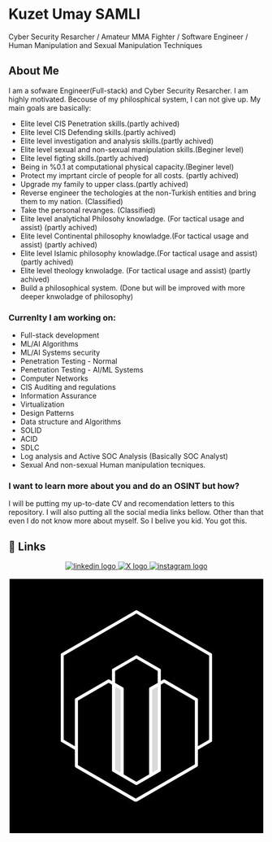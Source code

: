 
# Kuzet Umay SAMLI

Cyber Security Resarcher / Amateur MMA Fighter / Software Engineer / Human Manipulation and Sexual Manipulation Techniques 

## About Me
I am a sofware Engineer(Full-stack) and Cyber Security Resarcher. I am highly motivated. Becouse of my philosphical system, I can not give up. My main goals are basically:
- Elite level CIS Penetration skills.(partly achived)
- Elite level CIS Defending skills.(partly achived)
- Elite level investigation and analysis skills.(partly achived)
- Elite level sexual and non-sexual manipulation skills.(Beginer level)
- Elite level figting skills.(partly achived)
- Being in %0.1 at computational physical capacity.(Beginer level)
- Protect my imprtant circle of people for all costs. (partly achived)
- Upgrade my family to upper class.(partly achived)
- Reverse engineer the techologies at the non-Turkish entities and bring them to my nation. (Classified)
- Take the personal revanges. (Classified)
- Elite level analytichal Philosohy knowladge. (For tactical usage and assist) (partly achived)
- Elite level Continental philosophy knowladge.(For tactical usage and assist) (partly achived)
- Elite level Islamic philosophy knowladge.(For tactical usage and assist) (partly achived)
- Elite level theology knwoladge. (For tactical usage and assist) (partly achived)
- Build a philosophical system. (Done but will be improved with more deeper knwoladge of philosophy)

### Currenlty I am working on:
- Full-stack development
- ML/AI Algorithms
- ML/AI Systems security
- Penetration Testing - Normal
- Penetration Testing - AI/ML Systems
- Computer Networks
- CIS Auditing and regulations
- Information Assurance
- Virtualization
- Design Patterns 
- Data structure and Algorithms
- SOLID
- ACID 
- SDLC 
- Log analysis and Active SOC Analysis (Basically SOC Analyst)
- Sexual And non-sexual Human manipulation tecniques.

### I want to learn more about you and do an OSINT but how? 
I will be putting my up-to-date CV and recomendation letters to this repository. I will also putting all the social media links bellow. Other than that even I do not know more about myself. So I belive you kid. You got this. 



## 🔗 Links

<div align="center">
  <a href="https://www.linkedin.com/in/umay-samli-5419b51bb/" target="_blank">
    <img src="https://img.shields.io/badge/linkedin-0A66C2?style=for-the-badge&logo=linkedin&logoColor=white" height="35" alt="linkedin logo"  />
  </a>
  <a href="https://x.com/SamlUmay" target="_blank">
    <img src="https://img.shields.io/badge/twitter-1DA1F2?style=for-the-badge&logo=twitter&logoColor=white" height="35" alt="X logo"  />
  </a>
  <a href="https://instagram.com/umay_samli" target="_blank">
    <img src="https://img.shields.io/badge/-Instagram-C13584?style=flat-square&labelColor=C13584&logo=instagram&logoColor=white&link=https://www.instagram.com/eduardopiresbr/" height="35" alt="instagram logo"  />
  </a>
</div>
<br>
<div align="center">
  <a href="https://www.linkedin.com/in/umay-samli-5419b51bb/" target="_blank">
    <img src="Umay_Kuzey_SAMLI_1.jpg" height="500" alt="linkedin logo"  />
  </a>
</div>



